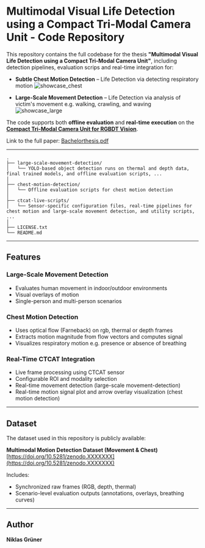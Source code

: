 # Multimodal Visual Life Detection using a Compact Tri-Modal Camera Unit - Code Repository

This repository contains the full codebase for the thesis **"Multimodal Visual Life Detection using a Compact Tri-Modal Camera Unit"**, including detection pipelines, evaluation scrips and real-time integration for:

- **Subtle Chest Motion Detection** – Life Detection via detecting respiratory motion
 ![showcase_chest](https://github.com/user-attachments/assets/56177db7-20fc-4b84-804a-060446be3fab)

- **Large-Scale Movement Detection** – Life Detection via analysis of victim's movement e.g. walking, crawling, and waving
![showcase_large](https://github.com/user-attachments/assets/e983330a-e3a7-43e1-8f32-7e72f01d20d2)

The code supports both **offline evaluation** and **real-time execution** on the **[Compact Tri-Modal Camera Unit for RGBDT Vision](https://dl.acm.org/doi/fullHtml/10.1145/3523111.3523116)**.

Link to the full paper: [Bachelorthesis.pdf](https://github.com/user-attachments/files/21470510/Bachelorthesis.pdf)



---
```
.
├── large-scale-movement-detection/
│   └── YOLO-based object detection runs on thermal and depth data, final trained models, and offline evaluation scripts, ...
│
├── chest-motion-detection/
│   └── Offline evaluation scripts for chest motion detection
│
├── ctcat-live-scripts/
│   └── Sensor-specific configuration files, real-time pipelines for chest motion and large-scale movement detection, and utility scripts, ...
│
├── LICENSE.txt
└── README.md
```

---

## Features

### Large-Scale Movement Detection
- Evaluates human movement in indoor/outdoor environments
- Visual overlays of motion 
- Single-person and multi-person scenarios

### Chest Motion Detection
- Uses optical flow (Farneback) on rgb, thermal or depth frames
- Extracts motion magnitude from flow vectors and computes signal
- Visualizes respiratory motion e.g. presence or absence of breathing

### Real-Time CTCAT Integration
- Live frame processing using CTCAT sensor
- Configurable ROI and modality selection
- Real-time movement detection (large-scale movement-detection)
- Real-time motion signal plot and arrow overlay visualization (chest motion detection)

---

## Dataset

The dataset used in this repository is publicly available:

 **Multimodal Motion Detection Dataset (Movement & Chest)**  
 [https://doi.org/10.5281/zenodo.XXXXXXX](https://doi.org/10.5281/zenodo.XXXXXXX)

Includes:
- Synchronized raw frames (RGB, depth, thermal)
- Scenario-level evaluation outputs (annotations, overlays, breathing curves)

---

## Author

**Niklas Grüner**  

